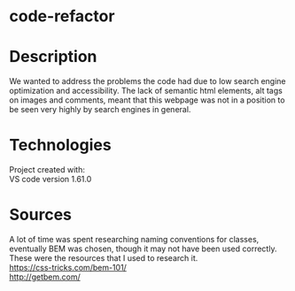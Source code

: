 # code-refactor

# Description
 We wanted to address the problems the code had due to low search engine optimization and accessibility. The lack of semantic html elements, alt tags on images and comments, meant that this webpage was not in a position to be seen very highly by search engines in general.

# Technologies
Project created with: 
<br>
VS code version 1.61.0

# Sources
A lot of time was spent researching naming conventions for classes, eventually BEM was chosen, though it may not have been used correctly. These were the resources that I used to research it.
<br>
https://css-tricks.com/bem-101/ 
<br>
http://getbem.com/
